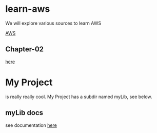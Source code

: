# learn-aws

We will explore various sources to learn AWS   

[AWS](https://www.youtube.com/playlist?list=PLRAV69dS1uWSj3ltu0ym1LwWg4509PZ0N/ "aws-basics-playlist")



## Chapter-02   
[here](chapter-02/README.md)


# My Project
is really really cool. My Project has a subdir named myLib, see below.

## myLib docs
see documentation [here](myLib/README.md)